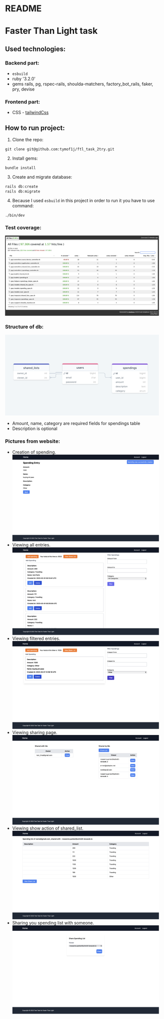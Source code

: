 # README

# Faster Than Light task

## Used technologies:

### Backend part:
- `esbuild`
- ruby '3.2.0'
- gems rails, pg, rspec-rails, shoulda-matchers, factory_bot_rails, faker, pry, devise

### Frontend part:
- CSS - [tailwindCss](https://tailwindcss.com)

## How to run project:
1. Clone the repo:
```shell
git clone git@github.com:tymof1j/ftl_task_2try.git
```
2. Install gems:
```shell
bundle install
```
3. Create and migrate database:
```shell
rails db:create
rails db:migrate
```
4. Because I used `esbuild` in this project in order to run it you have to use command:
```shell
./bin/dev
```

### Test coverage:
![](./pics/10_test_coverage.png)

### Structure of db:
![](./pics/screenshot.png)
- Amount, name, category are required fields for spendings table
- Description is optional

### Pictures from website:
  - Creation of spending.
![](./pics/1_creating_spending.png)
  - Viewing all entries.
![](./pics/2_all_entries.png)
  - Viewing filtered entries.
![](./pics/3_filtered_entries.png)
  - Viewing sharing page.
![](./pics/4_sharing_page.png)
  - Viewing show action of shared_list.
![](./pics/5_show_shared_list.png)
  - Sharing you spending list with someone.
![](./pics/6_new_shared_list.png)
